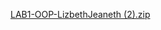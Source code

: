 [LAB1-OOP-LizbethJeaneth (2).zip](https://github.com/Lizzi3G/Laboratorio/files/10836077/LAB1-OOP-LizbethJeaneth.2.zip)
